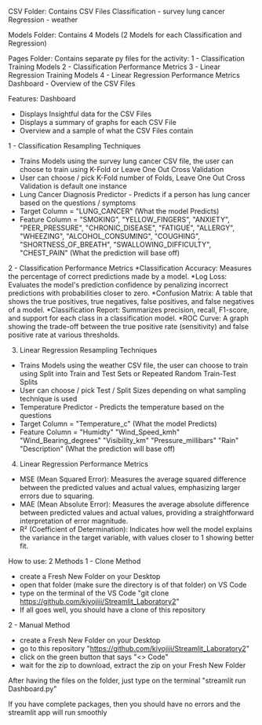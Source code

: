 CSV Folder:
Contains CSV Files
Classification - survey lung cancer
Regression - weather

Models Folder:
Contains 4 Models (2 Models for each Classification and Regression)

Pages Folder:
Contains separate py files for the activity:
1 - Classification Training Models
2 - Classification Performance Metrics
3 - Linear Regression Training Models
4 - Linear Regression Performance Metrics
Dashboard - Overview of the CSV Files

Features:
Dashboard
* Displays Insightful data for the CSV Files
* Displays a summary of graphs for each CSV File
* Overview and a sample of what the CSV Files contain

1 - Classification Resampling Techniques
* Trains Models using the survey lung cancer CSV file, the user can choose to train using K-Fold or Leave One Out Cross Validation
* User can choose / pick K-Fold number of Folds, Leave One Out Cross Validation is default one instance
* Lung Cancer Diagnosis Predictor - Predicts if a person has lung cancer based on the questions / symptoms
* Target Column = "LUNG_CANCER" (What the model Predicts)
* Feature Column = "SMOKING", "YELLOW_FINGERS", "ANXIETY", "PEER_PRESSURE", "CHRONIC_DISEASE",
        "FATIGUE", "ALLERGY", "WHEEZING", "ALCOHOL_CONSUMING", "COUGHING",
        "SHORTNESS_OF_BREATH", "SWALLOWING_DIFFICULTY", "CHEST_PAIN" (What the prediction will base off)
  
2 - Classification Performance Metrics
*Classification Accuracy: Measures the percentage of correct predictions made by a model.
*Log Loss: Evaluates the model's prediction confidence by penalizing incorrect predictions with probabilities closer to zero.
*Confusion Matrix: A table that shows the true positives, true negatives, false positives, and false negatives of a model.
*Classification Report: Summarizes precision, recall, F1-score, and support for each class in a classification model.
*ROC Curve: A graph showing the trade-off between the true positive rate (sensitivity) and false positive rate at various thresholds.

3. Linear Regression Resampling Techniques
* Trains Models using the weather CSV file, the user can choose to train using Split into Train and Test Sets or Repeated Random Train-Test Splits
* User can choose / pick Test / Split Sizes depending on what sampling technique is used
* Temperature Predictor - Predicts the temperature based on the questions
* Target Column = "Temperature_c" (What the model Predicts)
* Feature Column = "Humidty" "Wind_Speed_kmh" "Wind_Bearing_degrees" "Visibility_km" "Pressure_millibars" "Rain" "Description" (What the prediction will base off)

4. Linear Regression Performance Metrics
* MSE (Mean Squared Error): Measures the average squared difference between the predicted values and actual values, emphasizing larger errors due to squaring.
* MAE (Mean Absolute Error): Measures the average absolute difference between predicted values and actual values, providing a straightforward interpretation of error magnitude.
* R² (Coefficient of Determination): Indicates how well the model explains the variance in the target variable, with values closer to 1 showing better fit.

How to use:
2 Methods
1 - Clone Method 
* create a Fresh New Folder on your Desktop
* open that folder (make sure the directory is of that folder) on VS Code
* type on the terminal of the VS Code "git clone https://github.com/kiyojiii/Streamlit_Laboratory2"
* If all goes well, you should have a clone of this repository

2 - Manual Method
* create a Fresh New Folder on your Desktop
* go to this repository "https://github.com/kiyojiii/Streamlit_Laboratory2"
* click on the green button that says "<> Code"
* wait for the zip to download, extract the zip on your Fresh New Folder

After having the files on the folder, just type on the terminal
"streamlit run Dashboard.py"

If you have complete packages, then you should have no errors and the streamlit app will run smoothly
